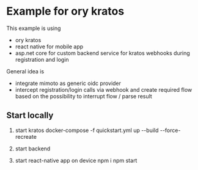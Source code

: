 # Example for ory kratos

This example is using
- ory kratos
- react native for mobile app
- asp.net core for custom backend service for kratos webhooks during registration and login

General idea is
- integrate mimoto as generic oidc provider
- intercept registration/login calls via webhook and create required flow based on the possibility to interrupt flow / parse result


## Start locally

1. start kratos
docker-compose -f quickstart.yml up --build --force-recreate

2. start backend

3. start react-native app on device
  npm i
  npm start